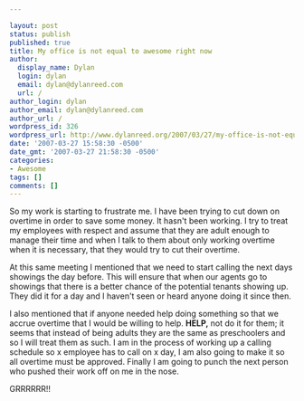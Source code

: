 ```yaml
---

layout: post
status: publish
published: true
title: My office is not equal to awesome right now
author:
  display_name: Dylan
  login: dylan
  email: dylan@dylanreed.com
  url: /
author_login: dylan
author_email: dylan@dylanreed.com
author_url: /
wordpress_id: 326
wordpress_url: http://www.dylanreed.org/2007/03/27/my-office-is-not-equal-to-awesome-right-now/
date: '2007-03-27 15:58:30 -0500'
date_gmt: '2007-03-27 21:58:30 -0500'
categories:
- Awesome
tags: []
comments: []
---
```


So my work is starting to frustrate me. I have been trying to cut down on overtime in order to save some money. It hasn't been working. I try to treat my employees with respect and assume that they are adult enough to manage their time and when I talk to them about only working overtime when it is necessary, that they would try to cut their overtime.

At this same meeting I mentioned that we need to start calling the next days showings the day before. This will ensure that when our agents go to showings that there is a better chance of the potential tenants showing up. They did it for a day and I haven't seen or heard anyone doing it since then.

I also mentioned that if anyone needed help doing something so that we accrue overtime that I would be willing to help. **HELP,** not do it for them; it seems that instead of being adults they are the same as preschoolers and so I will treat them as such. I am in the process of working up a calling schedule so x employee has to call on x day, I am also going to make it so all overtime must be approved. Finally I am going to punch the next person who pushed their work off on me in the nose. 

GRRRRRR!!
